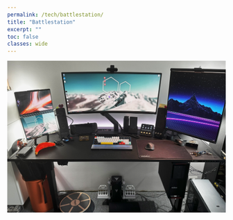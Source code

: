 ```yaml
---
permalink: /tech/battlestation/
title: "Battlestation"
excerpt: ""
toc: false
classes: wide
---
```


![alt text](battlestation.png)